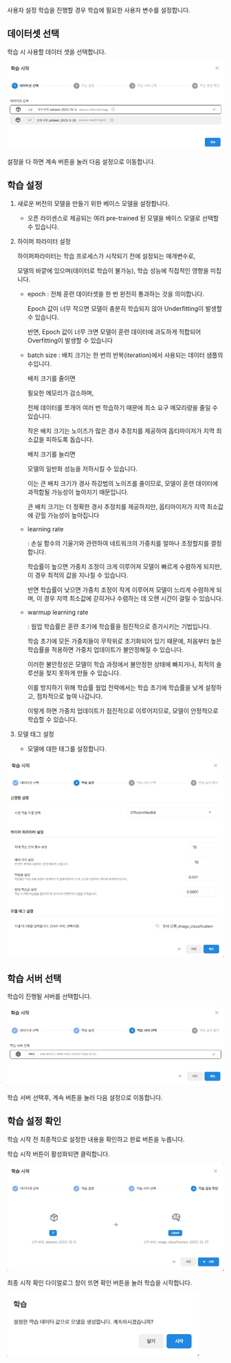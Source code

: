 사용자 설정 학습을 진행할 경우 학습에 필요한 사용자 변수를 설정합니다.

  

데이터셋 선택
------


학습 시 사용할 데이터 셋을 선택합니다.

  

![img1](https://raw.githubusercontent.com/vazilcompany/vridge-docs/main/guide/img/ai_modeling/image_type/training_dialog/select_dataset.png)  

  

설정을 다 하면 계속 버튼을 눌러 다음 설정으로 이동합니다.

  

  

학습 설정
------


1. 새로운 버전의 모델을 만들기 위한 베이스 모델을 설정합니다.
   
   - 오픈 라이센스로 제공되는 여러 pre-trained 된 모델을 베이스 모델로 선택할 수 있습니다.<br/>
   
   
2. 하이퍼 파라미터 설정

   하이퍼파라미터는 학습 프로세스가 시작되기 전에 설정되는 매개변수로,
   
   모델의 바깥에 있으며(데이터로 학습이 불가능), 학습 성능에 직접적인 영향을 미칩니다. 
   
   - epoch
     : 전체 훈련 데이터셋을 한 번 완전히 통과하는 것을 의미합니다.
     
       Epoch 값이 너무 작으면 모델이 충분히 학습되지 않아 Underfitting이 발생할 수 있습니다.
       
       반면, Epoch 값이 너무 크면 모델이 훈련 데이터에 과도하게 적합되어 Overfitting이 발생할 수 있습니다
       
   - batch size
     : 배치 크기는 한 번의 반복(iteration)에서 사용되는 데이터 샘플의 수입니다.
     
       배치 크기를 줄이면
       
       필요한 메모리가 감소하며,
       
       전체 데이터를 쪼개어 여러 번 학습하기 때문에 최소 요구 메모리량을 줄일 수 있습니다.
       
       작은 배치 크기는 노이즈가 많은 경사 추정치를 제공하여 옵티마이저가 지역 최소값을 피하도록 돕습니다. 
       
       배치 크기를 늘리면
       
       모델의 일반화 성능을 저하시킬 수 있습니다.
       
       이는 큰 배치 크기가 경사 하강법의 노이즈를 줄이므로, 모델이 훈련 데이터에 과적합될 가능성이 높아지기 때문입니다.
       
       큰 배치 크기는 더 정확한 경사 추정치를 제공하지만, 옵티마이저가 지역 최소값에 갇힐 가능성이 높아집니다
       
   - learning rate
   
     : 손실 함수의 기울기와 관련하여 네트워크의 가중치를 얼마나 조정할지를 결정합니다.
     
       학습률이 높으면 가중치 조정이 크게 이루어져 모델이 빠르게 수렴하게 되지만, 이 경우 최적의 값을 지나칠 수 있습니다.
       
       반면 학습률이 낮으면 가중치 조정이 작게 이루어져 모델이 느리게 수렴하게 되며, 이 경우 지역 최소값에 갇히거나 수렴하는 데 오랜 시간이 걸릴 수 있습니다.
       
   - warmup learning rate
   
     : 웜업 학습률은 훈련 초기에 학습률을 점진적으로 증가시키는 기법입니다.
     
       학습 초기에 모든 가중치들이 무작위로 초기화되어 있기 때문에, 처음부터 높은 학습률을 적용하면 가중치 업데이트가 불안정해질 수 있습니다.
       
       이러한 불안정성은 모델이 학습 과정에서 불안정한 상태에 빠지거나, 최적의 솔루션을 찾지 못하게 만들 수 있습니다.
       
       이를 방지하기 위해 학습률 웜업 전략에서는 학습 초기에 학습률을 낮게 설정하고, 점차적으로 높여 나갑니다.
       
       이렇게 하면 가중치 업데이트가 점진적으로 이루어지므로, 모델이 안정적으로 학습할 수 있습니다.<br/>
   
3. 모델 태그 설정
   - 모델에 대한 태그를 설정합니다. 

![img1](https://raw.githubusercontent.com/vazilcompany/vridge-docs/main/guide/img/ai_modeling/image_type/training_dialog/set_training_config.png)  
  


학습 서버 선택 
-----


학습이 진행될 서버를 선택합니다.

![img1](https://raw.githubusercontent.com/vazilcompany/vridge-docs/main/guide/img/ai_modeling/image_type/training_dialog/select_training_server.png)  

  

학습 서버 선택후, 계속 버튼을 눌러 다음 설정으로 이동합니다.

  

  

학습 설정 확인
--------


학습 시작 전 최종적으로 설정한 내용을 확인하고 완료 버튼을 누릅니다.
  

  

  

학습 시작 버튼이 활성화되면 클릭합니다.

  

![img1](https://raw.githubusercontent.com/vazilcompany/vridge-docs/main/guide/img/ai_modeling/image_type/training_dialog/start_training.png)  

  

최종 시작 확인 다이얼로그 창이 뜨면 확인 버튼을 눌러 학습을 시작합니다.

![img1](https://raw.githubusercontent.com/vazilcompany/vridge-docs/main/guide/img/ai_modeling/image_type/training_dialog/check_start_training.png)  
